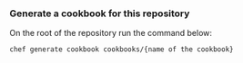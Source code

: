 ### Generate a cookbook for this repository

On the root of the repository run the command below:
```
chef generate cookbook cookbooks/{name of the cookbook}
```